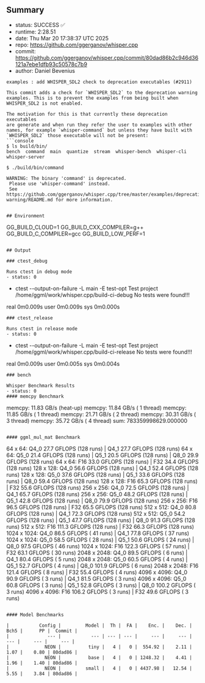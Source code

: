 ## Summary

- status:  SUCCESS ✅
- runtime: 2:28.51
- date:    Thu Mar 20 17:38:37 UTC 2025
- repo:    https://github.com/ggerganov/whisper.cpp
- commit:  https://github.com/ggerganov/whisper.cpp/commit/80dad86b2c946d36121a7ebe1dfb93c50578c7b9
- author:  Daniel Bevenius
```
examples : add WHISPER_SDL2 check to deprecation executables (#2911)

This commit adds a check for `WHISPER_SDL2` to the deprecation warning
examples. This is to prevent the examples from being built when
WHISPER_SDL2 is not enabled.

The motivation for this is that currently these deprecation executables
are generate and when run they refer the user to examples with other
names, for example `whisper-command` but unless they have built with
`WHISPER_SDL2` those executable will not be present:
```console
$ ls build/bin/
bench  command  main  quantize  stream  whisper-bench  whisper-cli
whisper-server

$ ./build/bin/command

WARNING: The binary 'command' is deprecated.
 Please use 'whisper-command' instead.
 See https://github.com/ggerganov/whisper.cpp/tree/master/examples/deprecation-warning/README.md for more information.
```
```

## Environment

```
GG_BUILD_CLOUD=1
GG_BUILD_CXX_COMPILER=g++
GG_BUILD_C_COMPILER=gcc
GG_BUILD_LOW_PERF=1
```

## Output

### ctest_debug

Runs ctest in debug mode
- status: 0
```
+ ctest --output-on-failure -L main -E test-opt
Test project /home/ggml/work/whisper.cpp/build-ci-debug
No tests were found!!!

real	0m0.009s
user	0m0.009s
sys	0m0.000s
```
### ctest_release

Runs ctest in release mode
- status: 0
```
+ ctest --output-on-failure -L main -E test-opt
Test project /home/ggml/work/whisper.cpp/build-ci-release
No tests were found!!!

real	0m0.009s
user	0m0.005s
sys	0m0.004s
```
### bench

Whisper Benchmark Results
- status: 0
#### memcpy Benchmark

```
memcpy:   11.83 GB/s (heat-up)
memcpy:   11.84 GB/s ( 1 thread)
memcpy:   11.85 GB/s ( 1 thread)
memcpy:   21.71 GB/s ( 2 thread)
memcpy:   30.31 GB/s ( 3 thread)
memcpy:   35.72 GB/s ( 4 thread)
sum:    783359998629.000000
```

#### ggml_mul_mat Benchmark

```
  64 x   64: Q4_0    27.7 GFLOPS (128 runs) | Q4_1    27.7 GFLOPS (128 runs)
  64 x   64: Q5_0    21.4 GFLOPS (128 runs) | Q5_1    20.5 GFLOPS (128 runs) | Q8_0    29.9 GFLOPS (128 runs)
  64 x   64: F16     33.0 GFLOPS (128 runs) | F32     34.4 GFLOPS (128 runs)
 128 x  128: Q4_0    56.6 GFLOPS (128 runs) | Q4_1    52.4 GFLOPS (128 runs)
 128 x  128: Q5_0    37.6 GFLOPS (128 runs) | Q5_1    33.6 GFLOPS (128 runs) | Q8_0    59.4 GFLOPS (128 runs)
 128 x  128: F16     65.3 GFLOPS (128 runs) | F32     55.6 GFLOPS (128 runs)
 256 x  256: Q4_0    72.5 GFLOPS (128 runs) | Q4_1    65.7 GFLOPS (128 runs)
 256 x  256: Q5_0    48.2 GFLOPS (128 runs) | Q5_1    42.8 GFLOPS (128 runs) | Q8_0    79.9 GFLOPS (128 runs)
 256 x  256: F16     96.5 GFLOPS (128 runs) | F32     65.5 GFLOPS (128 runs)
 512 x  512: Q4_0    80.8 GFLOPS (128 runs) | Q4_1    72.3 GFLOPS (128 runs)
 512 x  512: Q5_0    54.2 GFLOPS (128 runs) | Q5_1    47.7 GFLOPS (128 runs) | Q8_0    91.3 GFLOPS (128 runs)
 512 x  512: F16    111.3 GFLOPS (128 runs) | F32     66.3 GFLOPS (128 runs)
1024 x 1024: Q4_0    86.5 GFLOPS ( 41 runs) | Q4_1    77.8 GFLOPS ( 37 runs)
1024 x 1024: Q5_0    58.5 GFLOPS ( 28 runs) | Q5_1    50.6 GFLOPS ( 24 runs) | Q8_0    97.5 GFLOPS ( 46 runs)
1024 x 1024: F16    122.3 GFLOPS ( 57 runs) | F32     63.1 GFLOPS ( 30 runs)
2048 x 2048: Q4_0    89.5 GFLOPS (  6 runs) | Q4_1    80.4 GFLOPS (  5 runs)
2048 x 2048: Q5_0    60.5 GFLOPS (  4 runs) | Q5_1    52.7 GFLOPS (  4 runs) | Q8_0   101.9 GFLOPS (  6 runs)
2048 x 2048: F16    121.4 GFLOPS (  8 runs) | F32     55.4 GFLOPS (  4 runs)
4096 x 4096: Q4_0    90.9 GFLOPS (  3 runs) | Q4_1    81.5 GFLOPS (  3 runs)
4096 x 4096: Q5_0    60.8 GFLOPS (  3 runs) | Q5_1    52.8 GFLOPS (  3 runs) | Q8_0   100.2 GFLOPS (  3 runs)
4096 x 4096: F16    106.2 GFLOPS (  3 runs) | F32     49.6 GFLOPS (  3 runs)
```

#### Model Benchmarks

|           Config |         Model |  Th |  FA |    Enc. |    Dec. |    Bch5 |      PP |  Commit |
|              --- |           --- | --- | --- |     --- |     --- |     --- |     --- |     --- |
|             NEON |          tiny |   4 |   0 |  554.92 |    2.11 |    1.07 |    0.80 | 80dad86 |
|             NEON |          base |   4 |   0 | 1248.32 |    4.41 |    1.96 |    1.40 | 80dad86 |
|             NEON |         small |   4 |   0 | 4437.98 |   12.54 |    5.55 |    3.84 | 80dad86 |

